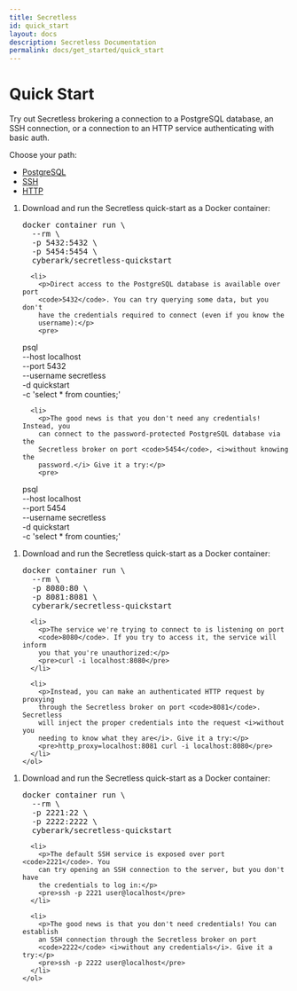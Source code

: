 ```yaml
---
title: Secretless
id: quick_start
layout: docs
description: Secretless Documentation
permalink: docs/get_started/quick_start
---
```


# Quick Start

Try out Secretless brokering a connection to a PostgreSQL database, an SSH connection,
or a connection to an HTTP service authenticating with basic auth.

Choose your path:

<div id="quick-start-tabs">
  <ul>
    <li><a href="#tabs-demo-pg">PostgreSQL</a></li>
    <li><a href="#tabs-demo-ssh">SSH</a></li>
    <li><a href="#tabs-demo-http">HTTP</a></li>
  </ul>

  <div id="tabs-demo-pg">
    <ol>
      <li>
        <p>Download and run the Secretless quick-start as a Docker container:</p>
        <pre>
docker container run \
  --rm \
  -p 5432:5432 \
  -p 5454:5454 \
  cyberark/secretless-quickstart</pre>
      </li>

      <li>
        <p>Direct access to the PostgreSQL database is available over port
        <code>5432</code>. You can try querying some data, but you don't
        have the credentials required to connect (even if you know the
        username):</p>
        <pre>
psql \
  --host localhost \
  --port 5432 \
  --username secretless \
  -d quickstart \
  -c 'select * from counties;'</pre>
      </li>

      <li>
        <p>The good news is that you don't need any credentials! Instead, you
        can connect to the password-protected PostgreSQL database via the
        Secretless broker on port <code>5454</code>, <i>without knowing the
        password.</i> Give it a try:</p>
        <pre>
psql \
  --host localhost \
  --port 5454 \
  --username secretless \
  -d quickstart \
  -c 'select * from counties;'</pre>
      </li>
    </ol>
  </div>

  <div id="tabs-demo-http">
    <ol>
      <li>
        <p>Download and run the Secretless quick-start as a Docker container:</p>
        <pre>
docker container run \
  --rm \
  -p 8080:80 \
  -p 8081:8081 \
  cyberark/secretless-quickstart</pre>
      </li>

      <li>
        <p>The service we're trying to connect to is listening on port
        <code>8080</code>. If you try to access it, the service will inform
        you that you're unauthorized:</p>
        <pre>curl -i localhost:8080</pre>
      </li>

      <li>
        <p>Instead, you can make an authenticated HTTP request by proxying
        through the Secretless broker on port <code>8081</code>. Secretless
        will inject the proper credentials into the request <i>without you
        needing to know what they are</i>. Give it a try:</p>
        <pre>http_proxy=localhost:8081 curl -i localhost:8080</pre>
      </li>
    </ol>
  </div>

  <div id="tabs-demo-ssh">
    <ol>
      <li>
        <p>Download and run the Secretless quick-start as a Docker container:</p>
        <pre>
docker container run \
  --rm \
  -p 2221:22 \
  -p 2222:2222 \
  cyberark/secretless-quickstart</pre>
      </li>

      <li>
        <p>The default SSH service is exposed over port <code>2221</code>. You
        can try opening an SSH connection to the server, but you don't have
        the credentials to log in:</p>
        <pre>ssh -p 2221 user@localhost</pre>
      </li>

      <li>
        <p>The good news is that you don't need credentials! You can establish
        an SSH connection through the Secretless broker on port
        <code>2222</code> <i>without any credentials</i>. Give it a try:</p>
        <pre>ssh -p 2222 user@localhost</pre>
      </li>
    </ol>
  </div>
</div>

<script>
  $( function() {
    $( "#quick-start-tabs" ).tabs();
  } );
</script>
